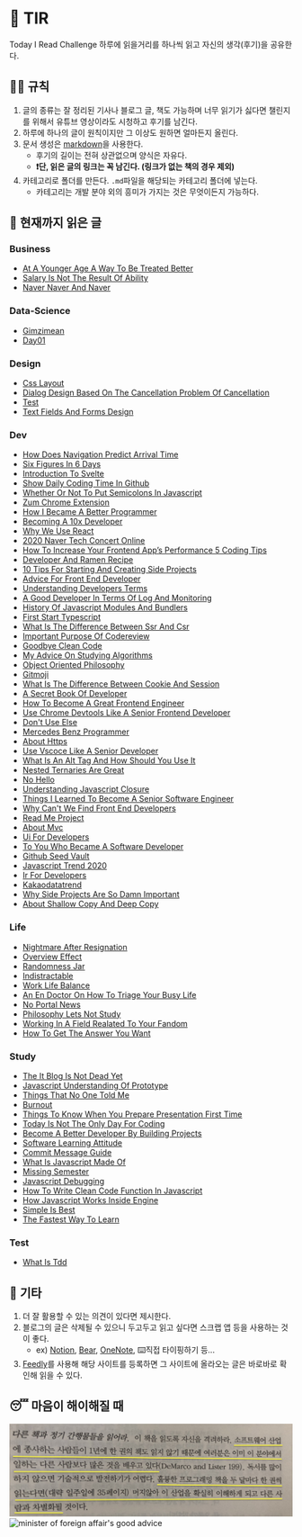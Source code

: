 # 📖 TIR
Today I Read Challenge
하루에 읽을거리를 하나씩 읽고 자신의 생각(후기)을 공유한다.   

## 👩‍⚖️ 규칙  

1. 글의 종류는 잘 정리된 기사나 블로그 글, 책도 가능하며 너무 읽기가 싫다면 챌린지를 위해서 유튜브 영상이라도 시청하고 후기를 남긴다. 
2. 하루에 하나의 글이 원칙이지만 그 이상도 원하면 얼마든지 올린다. 
3. 문서 생성은 [markdown](https://gist.github.com/ihoneymon/652be052a0727ad59601)을 사용한다.   
    - 후기의 길이는 전혀 상관없으며 양식은 자유다.  
    - **❗단, 읽은 글의 링크는 꼭 남긴다. (링크가 없는 책의 경우 제외)** 
4. 카테고리로 폴더를 만든다. `.md`파일을 해당되는 카테고리 폴더에 넣는다.   
    - 카테고리는 개발 분야 외의 흥미가 가지는 것은 무엇이든지 가능하다.   

## 📰 현재까지 읽은 글  
### Business

- [At A Younger Age A Way To Be Treated Better](Business/at-a-younger-age-a-way-to-be-treated-better.md)
- [Salary Is Not The Result Of Ability](Business/Salary-is-not-the-result-of-ability..md)
- [Naver Naver And Naver](Business/naver-naver-and-naver.md)

### Data-Science

- [Gimzimean](Data-Science/GIMZIMEAN.md)
- [Day01](Data-Science/Day01.md)

### Design

- [Css Layout](Design/css-layout.md)
- [Dialog Design Based On The Cancellation Problem Of Cancellation](Design/dialog-design-based-on-the-cancellation-problem-of-cancellation.md)
- [Test](Design/test.md)
- [Text Fields And Forms Design](Design/text-fields-and-forms-design.md)

### Dev

- [How Does Navigation Predict Arrival Time](Dev/how-does-navigation-predict-arrival-time.md)
- [Six Figures In 6 Days](Dev/six-figures-in-6-days.md)
- [Introduction To Svelte](Dev/introduction-to-svelte.md)
- [Show Daily Coding Time In Github](Dev/show-daily-coding-time-in-github.md)
- [Whether Or Not To Put Semicolons In Javascript](Dev/whether-or-not-to-put-semicolons-in-javaScript.md)
- [Zum Chrome Extension](Dev/zum-chrome-extension.md)
- [How I Became A Better Programmer](Dev/how-i-became-a-better-programmer.md)
- [Becoming A 10x Developer](Dev/becoming-a-10x-developer.md)
- [Why We Use React](Dev/why-we-use-react.md)
- [2020 Naver Tech Concert Online](Dev/2020-naver-tech-concert-online.md)
- [How To Increase Your Frontend App’s Performance 5 Coding Tips](Dev/how-to-increase-your-frontend-app’s-performance-5-coding-tips.md)
- [Developer And Ramen Recipe](Dev/developer-and-ramen-recipe.md)
- [10 Tips For Starting And Creating Side Projects](Dev/10-tips-for-starting-and-creating-side-projects.md)
- [Advice For Front End Developer](Dev/advice-for-front-end-developer.md)
- [Understanding Developers Terms](Dev/understanding-developers-terms.md)
- [A Good Developer In Terms Of Log And Monitoring](Dev/a-good-developer-in-terms-of-log-and-monitoring.md)
- [History Of Javascript Modules And Bundlers](Dev/history-of-javascript-modules-and-bundlers.md)
- [First Start Typescript](Dev/first-start-typescript.md)
- [What Is The Difference Between Ssr And Csr](Dev/what-is-the-difference-between-SSR-and-CSR.md)
- [Important Purpose Of Codereview](Dev/important-purpose-of-codereview.md)
- [Goodbye Clean Code](Dev/goodbye-clean-code.md)
- [My Advice On Studying Algorithms](Dev/my-advice-on-studying-algorithms.md)
- [Object Oriented Philosophy](Dev/object-oriented-philosophy.md)
- [Gitmoji](Dev/gitmoji.md)
- [What Is The Difference Between Cookie And Session](Dev/what-is-the-difference-between-cookie-and-session.md)
- [A Secret Book Of Developer](Dev/a-secret-book-of-developer.md)
- [How To Become A Great Frontend Engineer](Dev/how-to-become-a-great-frontend-engineer.md)
- [Use Chrome Devtools Like A Senior Frontend Developer](Dev/use-chrome-devTools-like-a-senior-frontend-developer.md)
- [Don't Use Else](Dev/don't-use-else.md)
- [Mercedes Benz Programmer](Dev/mercedes-benz-programmer.md)
- [About Https](Dev/about-https.md)
- [Use Vscoce Like A Senior Developer](Dev/use-vscoce-like-a-senior-developer.md)
- [What Is An Alt Tag And How Should You Use It](Dev/what-is-an-alt-tag-and-how-should-you-use-it.md)
- [Nested Ternaries Are Great](Dev/nested-ternaries-are-great.md)
- [No Hello](Dev/no-hello.md)
- [Understanding Javascript Closure](Dev/understanding-javascript-closure.md)
- [Things I Learned To Become A Senior Software Engineer](Dev/things-i-learned-to-become-a-senior-software-engineer.md)
- [Why Can't We Find Front End Developers](Dev/why-can't-we-find-front-end-developers.md)
- [Read Me Project](Dev/read-me-project.md)
- [About Mvc](Dev/about-mvc.md)
- [Ui For Developers](Dev/ui-for-developers.md)
- [To You Who Became A Software Developer](Dev/to-you-who-became-a-software-developer.md)
- [Github Seed Vault](Dev/github-seed-vault.md)
- [Javascript Trend 2020](Dev/javascript-trend-2020.md)
- [Ir For Developers](Dev/ir-for-developers.md)
- [Kakaodatatrend](Dev/kakaodatatrend.md)
- [Why Side Projects Are So Damn Important](Dev/why-side-projects-are-so-damn-important.md)
- [About Shallow Copy And Deep Copy](Dev/about-shallow-copy-and-deep-copy.md)

### Life

- [Nightmare After Resignation](Life/nightmare-after-resignation.md)
- [Overview Effect](Life/overview-effect.md)
- [Randomness Jar](Life/randomness-jar.md)
- [Indistractable](Life/indistractable.md)
- [Work Life Balance](Life/work-life-balance.md)
- [An En Doctor On How To Triage Your Busy Life](Life/an-en-doctor-on-how-to-triage-your-busy-life.md)
- [No Portal News](Life/no-portal-news.md)
- [Philosophy Lets Not Study](Life/philosophy-lets-not-study.md)
- [Working In A Field Realated To Your Fandom](Life/working-in-a-field-realated-to-your-fandom.md)
- [How To Get The Answer You Want](Life/how-to-get-the-answer-you-want.md)

### Study

- [The It Blog Is Not Dead Yet](Study/the-IT-blog-is-not-dead-yet.md)
- [Javascript Understanding Of Prototype](Study/javascript-understanding-of-prototype.md)
- [Things That No One Told Me](Study/things-that-no-one-told-me.md)
- [Burnout](Study/burnout.md)
- [Things To Know When You Prepare Presentation First Time](Study/things-to-know-when-you-prepare-presentation-first-time.md)
- [Today Is Not The Only Day For Coding](Study/today-is-not-the-only-day-for-coding.md)
- [Become A Better Developer By Building Projects](Study/become-a-better-developer-by-building-projects.md)
- [Software Learning Attitude](Study/software-learning-attitude.md)
- [Commit Message Guide](Study/commit-message-guide.md)
- [What Is Javascript Made Of](Study/what-is-javascript-made-of.md)
- [Missing Semester](Study/missing-semester.md)
- [Javascript Debugging](Study/javascript-debugging.md)
- [How To Write Clean Code Function In Javascript](Study/how-to-write-clean-code-function-in-javascript.md)
- [How Javascript Works Inside Engine](Study/how-javascript-works-inside-engine.md)
- [Simple Is Best](Study/simple-is-best.md)
- [The Fastest Way To Learn](Study/the-fastest-way-to-learn.md)

### Test

- [What Is Tdd](Test/what-is-TDD.md)

## 💬 기타  
1. 더 잘 활용할 수 있는 의견이 있다면 제시한다.  
2. 블로그의 글은 삭제될 수 있으니 두고두고 읽고 싶다면 스크랩 앱 등을 사용하는 것이 좋다.  
    - ex) [Notion](https://www.notion.so/), [Bear](https://bear.app/), [OneNote](https://www.onenote.com/), ⌨️직접 타이핑하기 등...
3. [Feedly](https://feedly.com/)를 사용해 해당 사이트를 등록하면 그 사이트에 올라오는 글은 바로바로 확인해 읽을 수 있다.   


## 😴 마음이 해이해질 때 

![code-complete2](img/IMG_7770.jpg)
![minister of foreign affair's good advice](img/kang.png)
